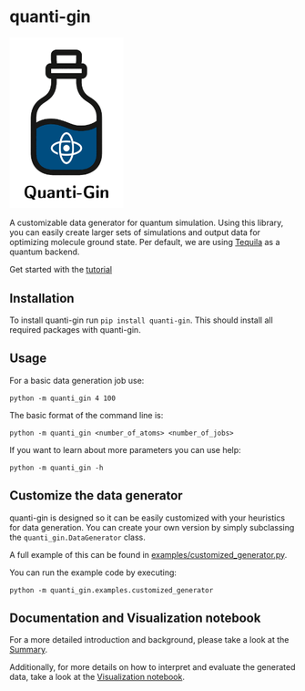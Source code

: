 # quanti-gin

<img src=./quanti-gin.pdf width=200px alt="quanti-gin-logo">

A customizable data generator for quantum simulation.
Using this library, you can easily create larger sets of simulations and output data for optimizing molecule ground state.
Per default, we are using [Tequila](https://github.com/tequilahub/tequila) as a quantum backend.

Get started with the [tutorial](https://tequilahub.github.io/tequila-tutorials/)  

## Installation

To install quanti-gin run `pip install quanti-gin`.
This should install all required packages with quanti-gin.

## Usage

For a basic data generation job use:

    python -m quanti_gin 4 100

The basic format of the command line is:

    python -m quanti_gin <number_of_atoms> <number_of_jobs>

If you want to learn about more parameters you can use help:

    python -m quanti_gin -h

## Customize the data generator

quanti-gin is designed so it can be easily customized with your heuristics for data generation.
You can create your own version by simply subclassing the `quanti_gin.DataGenerator` class.

A full example of this can be found in [examples/customized_generator.py](quanti_gin/examples/customized_generator.py).

You can run the example code by executing:

    python -m quanti_gin.examples.customized_generator

## Documentation and Visualization notebook

For a more detailed introduction and background, please take a look at the [Summary](https://nylser.github.io/quanti-gin/Summary.html).

Additionally, for more details on how to interpret and evaluate the generated data, take a look at the [Visualization notebook](./notebooks/Visualization.ipynb).
